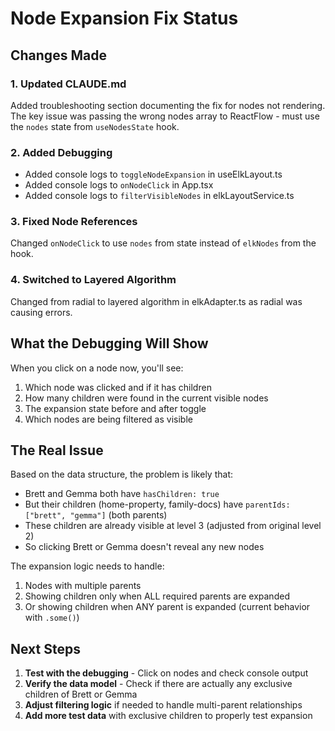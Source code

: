 # Node Expansion Fix Status

## Changes Made

### 1. Updated CLAUDE.md
Added troubleshooting section documenting the fix for nodes not rendering. The key issue was passing the wrong nodes array to ReactFlow - must use the `nodes` state from `useNodesState` hook.

### 2. Added Debugging
- Added console logs to `toggleNodeExpansion` in useElkLayout.ts
- Added console logs to `onNodeClick` in App.tsx  
- Added console logs to `filterVisibleNodes` in elkLayoutService.ts

### 3. Fixed Node References
Changed `onNodeClick` to use `nodes` from state instead of `elkNodes` from the hook.

### 4. Switched to Layered Algorithm
Changed from radial to layered algorithm in elkAdapter.ts as radial was causing errors.

## What the Debugging Will Show

When you click on a node now, you'll see:
1. Which node was clicked and if it has children
2. How many children were found in the current visible nodes
3. The expansion state before and after toggle
4. Which nodes are being filtered as visible

## The Real Issue

Based on the data structure, the problem is likely that:
- Brett and Gemma both have `hasChildren: true`
- But their children (home-property, family-docs) have `parentIds: ["brett", "gemma"]` (both parents)
- These children are already visible at level 3 (adjusted from original level 2)
- So clicking Brett or Gemma doesn't reveal any new nodes

The expansion logic needs to handle:
1. Nodes with multiple parents
2. Showing children only when ALL required parents are expanded
3. Or showing children when ANY parent is expanded (current behavior with `.some()`)

## Next Steps

1. **Test with the debugging** - Click on nodes and check console output
2. **Verify the data model** - Check if there are actually any exclusive children of Brett or Gemma
3. **Adjust filtering logic** if needed to handle multi-parent relationships
4. **Add more test data** with exclusive children to properly test expansion
